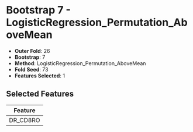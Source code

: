# Bootstrap 7 - LogisticRegression_Permutation_AboveMean

- **Outer Fold**: 26
- **Bootstrap**: 7
- **Method**: LogisticRegression_Permutation_AboveMean
- **Fold Seed**: 73
- **Features Selected**: 1

## Selected Features

| Feature |
|---------|
| DR_CD8RO |
